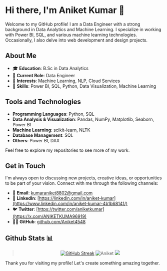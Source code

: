 # Hi there, I'm Aniket Kumar 👋

Welcome to my GitHub profile! I am a Data Engineer with a strong background in Data Analytics and Machine Learning. I specialize in working with Power BI, SQL, and various machine learning technologies. Occasionally, I also delve into web development and design projects.

## About Me

- 🎓 **Education**: B.Sc in Data Analytics
- 💼 **Current Role**: Data Engineer
- 🧠 **Interests**: Machine Learning, NLP, Cloud Services
- 🔧 **Skills**: Power BI, SQL, Python, Data Visualization, Machine Learning

## Tools and Technologies

- **Programming Languages**: Python, SQL
- **Data Analysis & Visualization**: Pandas, NumPy, Matplotlib, Seaborn, Power BI
- **Machine Learning**: scikit-learn, NLTK
- **Database Management**: SQL
- **Others**: Power BI, DAX


Feel free to explore my repositories to see more of my work.

## Get in Touch

I'm always open to discussing new projects, creative ideas, or opportunities to be part of your vision. Connect with me through the following channels:

- 📧 **Email**: kumaraniket8802@gmail.com
- 💼 **LinkedIn**: [https://linkedin.com/in/aniket-kumar](https://www.linkedin.com/in/aniket-kumar-4b1b68141/)
- 🐦 **Twitter**: [https://twitter.com/aniketkumar](https://x.com/ANIKETKUMA96919)
- 👨‍💻 **GitHub**: [github.com/Aniket4548](https://github.com/Aniket4548)



## Github Stats 📊
<Div align = 'center'>

> [![GitHub Streak](https://github-readme-streak-stats.herokuapp.com?user=Aniket4548&theme=dark&hide_border=true)](https://git.io/streak-stats)
> ![Aniket](https://github-readme-stats.vercel.app/api?username=Aniket4548&show_icons=true&rank_icon=github&theme=dark&hide_border=true)
> ![](https://github-readme-stats.vercel.app/api/top-langs/?username=aniket4548&layout=donut-vertical&hide=Jupyter%20Notebook&theme=dark&hide_border=true)
</div>

Thank you for visiting my profile! Let's create something amazing together.
